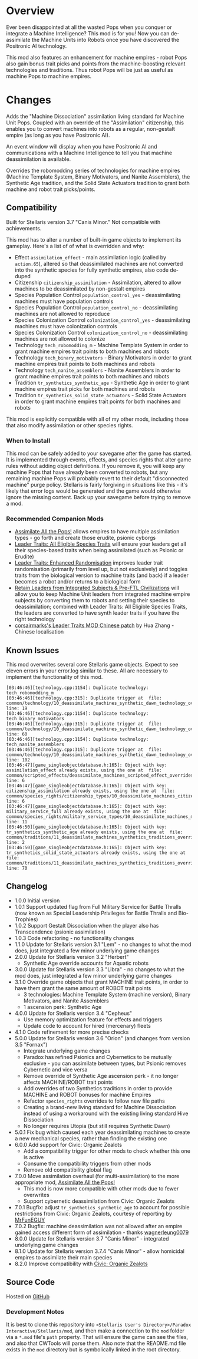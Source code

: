 # Overview

Ever been disappointed at all the wasted Pops when you conquer or integrate a Machine Intelligence?  This mod is for you!  Now you can de-assimilate the Machine Units into Robots once you have discovered the Positronic AI technology.

This mod also features an enhancement for machine empires - robot Pops also gain bonus trait picks and points from the machine-boosting relevant technologies and traditions.  Thus robot Pops will be just as useful as machine Pops to machine empires.

# Changes

Adds the "Machine Dissociation" assimilation living standard for Machine Unit Pops. Coupled with an override of the "Assimilation" citizenship, this enables you to convert machines into robots as a regular, non-gestalt empire (as long as you have Positronic AI).

An event window will display when you have Positronic AI and communications with a Machine Intelligence to tell you that machine deassimilation is available.

Overrides the robomodding series of technologies for machine empires (Machine Template System, Binary Motivators, and Nanite Assemblers), the Synthetic Age tradition, and the Solid State Actuators tradition to grant both machine and robot trait picks/points.

## Compatibility

Built for Stellaris version 3.7 "Canis Minor."  Not compatible with achievements.

This mod has to alter a number of built-in game objects to implement its gameplay.  Here's a list of of what is overridden and why:

* Effect `assimilation_effect` - main assimilation logic (called by `action.65`), altered so that deassimilated machines are not converted into the synthetic species for fully synthetic empires, also code de-duped
* Citizenship `citizenship_assimilation` - Assimilation, altered to allow machines to be deassimilated by non-gestalt empires
* Species Population Control `population_control_yes` - deassimilating machines must have population controls
* Species Population Control `population_control_no` - deassimilating machines are not allowed to reproduce
* Species Colonization Control `colonization_control_yes` - deassimilating machines must have colonization controls
* Species Colonization Control `colonization_control_no` - deassimilating machines are not allowed to colonize
* Technology `tech_robomodding_m` - Machine Template System in order to grant machine empires trait points to both machines and robots
* Technology `tech_binary_motivators` - Binary Motivators in order to grant machine empires trait points to both machines and robots
* Technology `tech_nanite_assemblers` - Nanite Assemblers in order to grant machine empires trait points to both machines and robots
* Tradition `tr_synthetics_synthetic_age` - Synthetic Age in order to grant machine empires trait picks for both machines and robots
* Tradition `tr_synthetics_solid_state_actuators` - Solid State Actuators in order to grant machine empires trait points for both machines and robots

This mod is explicitly compatible with all of my other mods, including those that also modify assimilation or other species rights.

### When to Install

This mod can be safely added to your savegame after the game has started. It is implemented through events, effects, and species rights that alter game rules without adding object definitions. If you remove it, you will keep any machine Pops that have already been converted to robots, but any remaining machine Pops will probably revert to their default "disconnected machine" purge policy. Stellaris is fairly forgiving in situations like this - it's likely that error logs would be generated and the game would otherwise ignore the missing content. Back up your savegame before trying to remove a mod.

### Recommended Companion Mods

* [Assimilate All the Pops!](https://steamcommunity.com/sharedfiles/filedetails/?id=2908463208) allows empires to have multiple assimilation types - go forth and create those erudite, psionic cyborgs
* [Leader Traits: All Eligible Species Traits](https://steamcommunity.com/sharedfiles/filedetails/?id=2499031295) will ensure your leaders get all their species-based traits when being assimilated (such as Psionic or Erudite)
* [Leader Traits: Enhanced Randomisation](https://steamcommunity.com/sharedfiles/filedetails/?id=2553806265) improves leader trait randomisation (primarily from level up, but not exclusively) and toggles traits from the biological version to machine traits (and back) if a leader becomes a robot and/or returns to a biological form
* [Retain Leaders from Integrated Subjects & Pre-FTL Civilizations](https://steamcommunity.com/sharedfiles/filedetails/?id=2553818684) will allow you to keep Machine Unit leaders from integrated machine empire subjects by converting them to robots and setting their species to deassimilation; combined with Leader Traits: All Eligible Species Traits, the leaders are converted to have synth leader traits if you have the right technology
* [corsairmarks's Leader Traits MOD Chinese patch](https://steamcommunity.com/sharedfiles/filedetails/?id=2558494770) by Hua Zhang - Chinese localisation

## Known Issues

This mod overwrites several core Stellaris game objects.  Expect to see eleven errors in your error.log similar to these.  All are necessary to implement the functionality of this mod.

```
[03:46:46][technology.cpp:1154]: Duplicate technology: tech_robomodding_m
[03:46:46][technology.cpp:315]: Duplicate trigger at  file: common/technology/10_deassimilate_machines_synthetic_dawn_technology_overrides.txt line: 19
[03:46:46][technology.cpp:1154]: Duplicate technology: tech_binary_motivators
[03:46:46][technology.cpp:315]: Duplicate trigger at  file: common/technology/10_deassimilate_machines_synthetic_dawn_technology_overrides.txt line: 60
[03:46:46][technology.cpp:1154]: Duplicate technology: tech_nanite_assemblers
[03:46:46][technology.cpp:315]: Duplicate trigger at  file: common/technology/10_deassimilate_machines_synthetic_dawn_technology_overrides.txt line: 102
[03:46:47][game_singleobjectdatabase.h:165]: Object with key: assimilation_effect already exists, using the one at  file: common/scripted_effects/deassimilate_machines_scripted_effect_overrides.txt line: 6
[03:46:47][game_singleobjectdatabase.h:165]: Object with key: citizenship_assimilation already exists, using the one at  file: common/species_rights/citizenship_types/10_deassimilate_machines_citizenship_type_overrides.txt line: 6
[03:46:47][game_singleobjectdatabase.h:165]: Object with key: military_service_full already exists, using the one at  file: common/species_rights/military_service_types/10_deassimilate_machines_military_service_overrides.txt line: 11
[03:46:50][game_singleobjectdatabase.h:165]: Object with key: tr_synthetics_synthetic_age already exists, using the one at  file: common/traditions/11_deassimilate_machines_synthetics_traditions_overrides.txt line: 2
[03:46:50][game_singleobjectdatabase.h:165]: Object with key: tr_synthetics_solid_state_actuators already exists, using the one at  file: common/traditions/11_deassimilate_machines_synthetics_traditions_overrides.txt line: 70
```

## Changelog

* 1.0.0 Initial version
* 1.0.1 Support updated flag from Full Military Service for Battle Thralls (now known as Special Leadership Privileges for Battle Thralls and Bio-Trophies)
* 1.0.2 Support Gestalt Dissociation when the player also has Transcendence (psionic assimilation)
* 1.0.3 Code refactoring - no functionality changes
* 1.1.0 Update for Stellaris version 3.1 "Lem" - no changes to what the mod does, just integrated a few minor underlying game changes
* 2.0.0 Update for Stellaris version 3.2 "Herbert"
    * Synthetic Age override accounts for Aquatic robots
* 3.0.0 Update for Stellaris version 3.3 "Libra" - no changes to what the mod does, just integrated a few minor underlying game changes
* 3.1.0 Override game objects that grant MACHINE trait points, in order to have them grant the same amount of ROBOT trait points
    * 3 technologies: Machine Template System (machine version), Binary Motivators, and Nanite Assemblers
    * 1 ascension perk: Synthetic Age
* 4.0.0 Update for Stellaris version 3.4 "Cepheus"
    * Use memory optimization feature for effects and triggers
    * Update code to account for hired (mercenary) fleets
* 4.1.0 Code refinement for more precise checks
* 5.0.0 Update for Stellaris version 3.6 "Orion" (and changes from version 3.5 "Fornax")
    * Integrate underlying game changes
    * Paradox has refined Psionics and Cybernetics to be mutually exclusive - you can assimilate between types, but Psionic removes Cybernetic and vice versa
    * Remove override of Synthetic Age ascension perk - it no longer affects MACHINE/ROBOT trait points
    * Add overrides of two Synthetics traditions in order to provide MACHINE and ROBOT bonuses for machine Empires
    * Refactor `species_rights` overrides to follow new file paths
    * Creating a brand-new living standard for Machine Dissociation instead of using a workaround with the existing living standard Hive Dissociation
    * No longer requires Utopia (but still requires Synthetic Dawn)
* 5.0.1 Fix bug which caused each year deassimilating machines to create a new mechanical species, rather than finding the existing one
* 6.0.0 Add support for Civic: Organic Zealots
    * Add a compatibility trigger for other mods to check whether this one is active
    * Consume the compatibility triggers from other mods
    * Remove old compatibility global flag
* 7.0.0 Move assimilation overhaul (for multi-assimilation) to the more appropriate mod, [Assimilate All the Pops!](https://steamcommunity.com/sharedfiles/filedetails/?id=2908463208)
    * This mod is now more compatible with other mods due to fewer overwrites
    * Support cybernetic deassimilation from Civic: Organic Zealots
* 7.0.1 Bugfix: adjust `tr_synthetics_synthetic_age` to account for possible restrictions from Civic: Organic Zealots, courtesy of reporting by [MrFunEGUY](https://steamcommunity.com/profiles/76561198025143641/myworkshopfiles/?appid=281990)
* 7.0.2 Bugfix: machine deassimilation was not allowed after an empire gained access different form of assimilation - thanks [wagnerleung0079](https://steamcommunity.com/profiles/76561198261183621)
* 8.0.0 Update for Stellaris version 3.7 "Canis Minor" - integrated underlying game changes
* 8.1.0 Update for Stellaris version 3.7.4 "Canis Minor" - allow homicidal empires to assimilate their main species
* 8.2.0 Improve compatibility with [Civic: Organic Zealots](https://steamcommunity.com/sharedfiles/filedetails/?id=2920668465)

## Source Code

Hosted on [GitHub](https://github.com/corsairmarks/deassimilate_machines)

### Development Notes

It is best to clone this repository into `<Stellaris User's Directory>/Paradox Interactive/Stellaris/mod`, and then make a connection to the `mod` folder via a `*.mod` file's `path` property.  That will ensure the game can see the files, and also that CWTools will parse them.  Also note that the README.md file exists in the `mod` directory but is symbolically linked in the root directory.